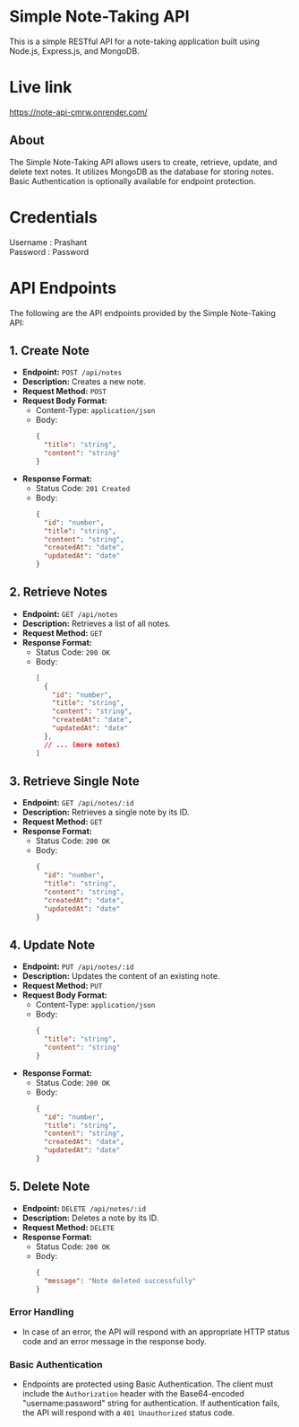 # Simple Note-Taking API

This is a simple RESTful API for a note-taking application built using Node.js, Express.js, and MongoDB.
# Live link

 https://note-api-cmrw.onrender.com/
## About

The Simple Note-Taking API allows users to create, retrieve, update, and delete text notes. It utilizes MongoDB as the database for storing notes. Basic Authentication is optionally available for endpoint protection.

# Credentials

  Username : Prashant   <br> 
  Password : Password
  
# API Endpoints

The following are the API endpoints provided by the Simple Note-Taking API:

## 1. Create Note

- **Endpoint:** `POST /api/notes`
- **Description:** Creates a new note.
- **Request Method:** `POST`
- **Request Body Format:**
  - Content-Type: `application/json`
  - Body:
    ```json
    {
      "title": "string",
      "content": "string"
    }
    ```
- **Response Format:**
  - Status Code: `201 Created`
  - Body:
    ```json
    {
      "id": "number",
      "title": "string",
      "content": "string",
      "createdAt": "date",
      "updatedAt": "date"
    }
    ```

## 2. Retrieve Notes

- **Endpoint:** `GET /api/notes`
- **Description:** Retrieves a list of all notes.
- **Request Method:** `GET`
- **Response Format:**
  - Status Code: `200 OK`
  - Body:
    ```json
    [
      {
        "id": "number",
        "title": "string",
        "content": "string",
        "createdAt": "date",
        "updatedAt": "date"
      },
      // ... (more notes)
    ]
    ```

## 3. Retrieve Single Note

- **Endpoint:** `GET /api/notes/:id`
- **Description:** Retrieves a single note by its ID.
- **Request Method:** `GET`
- **Response Format:**
  - Status Code: `200 OK`
  - Body:
    ```json
    {
      "id": "number",
      "title": "string",
      "content": "string",
      "createdAt": "date",
      "updatedAt": "date"
    }
    ```

## 4. Update Note

- **Endpoint:** `PUT /api/notes/:id`
- **Description:** Updates the content of an existing note.
- **Request Method:** `PUT`
- **Request Body Format:**
  - Content-Type: `application/json`
  - Body:
    ```json
    {
      "title": "string",
      "content": "string"
    }
    ```
- **Response Format:**
  - Status Code: `200 OK`
  - Body:
    ```json
    {
      "id": "number",
      "title": "string",
      "content": "string",
      "createdAt": "date",
      "updatedAt": "date"
    }
    ```

## 5. Delete Note

- **Endpoint:** `DELETE /api/notes/:id`
- **Description:** Deletes a note by its ID.
- **Request Method:** `DELETE`
- **Response Format:**
  - Status Code: `200 OK`
  - Body:
    ```json
    {
      "message": "Note deleted successfully"
    }
    ```

### Error Handling

- In case of an error, the API will respond with an appropriate HTTP status code and an error message in the response body.

### Basic Authentication 

- Endpoints are protected using Basic Authentication. The client must include the `Authorization` header with the Base64-encoded "username:password" string for authentication. If authentication fails, the API will respond with a `401 Unauthorized` status code.
